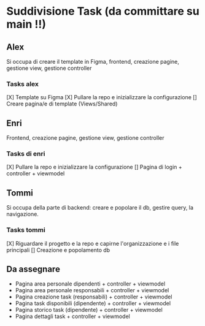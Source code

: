 # Suddivisione Task (da committare su main !!)


## Alex
Si occupa di creare il template in Figma, frontend, creazione pagine, gestione view, gestione controller

### Tasks alex
[X] Template su Figma
[X] Pullare la repo e inizializzare la configurazione
[] Creare pagina/e di template (Views/Shared)



## Enri
Frontend, creazione pagine, gestione view, gestione controller

### Tasks di enri
[X] Pullare la repo e inizializzare la configurazione
[] Pagina di login + controller + viewmodel 




## Tommi
Si occupa della parte di backend: creare e popolare il db, gestire query, la navigazione. 

### Tasks tommi
[X] Riguardare il progetto e la repo e capirne l'organizzazione e i file principali
[] Creazione e popolamento db



## Da assegnare

- Pagina area personale dipendenti + controller + viewmodel
- Pagina area personale responsabili + controller + viewmodel
- Pagina creazione task (responsabili) + controller + viewmodel
- Pagina task disponibili (dipendente) + controller + viewmodel
- Pagina storico task (dipendente) + controller + viewmodel 
- Pagina dettagli task + controller + viewmodel

